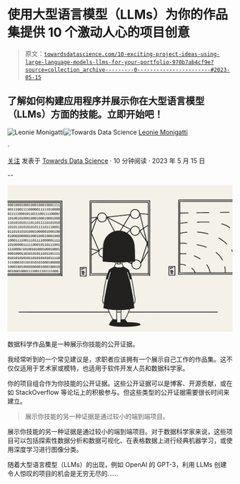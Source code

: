 # 使用大型语言模型（LLMs）为你的作品集提供 10 个激动人心的项目创意

> 原文：[`towardsdatascience.com/10-exciting-project-ideas-using-large-language-models-llms-for-your-portfolio-970b7ab4cf9e?source=collection_archive---------0-----------------------#2023-05-15`](https://towardsdatascience.com/10-exciting-project-ideas-using-large-language-models-llms-for-your-portfolio-970b7ab4cf9e?source=collection_archive---------0-----------------------#2023-05-15)

## 了解如何构建应用程序并展示你在大型语言模型（LLMs）方面的技能。立即开始吧！

[](https://medium.com/@iamleonie?source=post_page-----970b7ab4cf9e--------------------------------)![Leonie Monigatti](https://medium.com/@iamleonie?source=post_page-----970b7ab4cf9e--------------------------------)[](https://towardsdatascience.com/?source=post_page-----970b7ab4cf9e--------------------------------)![Towards Data Science](https://towardsdatascience.com/?source=post_page-----970b7ab4cf9e--------------------------------) [Leonie Monigatti](https://medium.com/@iamleonie?source=post_page-----970b7ab4cf9e--------------------------------)

·

[关注](https://medium.com/m/signin?actionUrl=https%3A%2F%2Fmedium.com%2F_%2Fsubscribe%2Fuser%2F3a38da70d8dc&operation=register&redirect=https%3A%2F%2Ftowardsdatascience.com%2F10-exciting-project-ideas-using-large-language-models-llms-for-your-portfolio-970b7ab4cf9e&user=Leonie+Monigatti&userId=3a38da70d8dc&source=post_page-3a38da70d8dc----970b7ab4cf9e---------------------post_header-----------) 发表于 [Towards Data Science](https://towardsdatascience.com/?source=post_page-----970b7ab4cf9e--------------------------------) · 10 分钟阅读 · 2023 年 5 月 15 日[](https://medium.com/m/signin?actionUrl=https%3A%2F%2Fmedium.com%2F_%2Fvote%2Ftowards-data-science%2F970b7ab4cf9e&operation=register&redirect=https%3A%2F%2Ftowardsdatascience.com%2F10-exciting-project-ideas-using-large-language-models-llms-for-your-portfolio-970b7ab4cf9e&user=Leonie+Monigatti&userId=3a38da70d8dc&source=-----970b7ab4cf9e---------------------clap_footer-----------)

--

[](https://medium.com/m/signin?actionUrl=https%3A%2F%2Fmedium.com%2F_%2Fbookmark%2Fp%2F970b7ab4cf9e&operation=register&redirect=https%3A%2F%2Ftowardsdatascience.com%2F10-exciting-project-ideas-using-large-language-models-llms-for-your-portfolio-970b7ab4cf9e&source=-----970b7ab4cf9e---------------------bookmark_footer-----------)![](img/3b872861c0a85e1ad9f7b32b317972e1.png)

数据科学作品集是一种展示你技能的公开证据。

我经常听到的一个常见建议是，求职者应该拥有一个展示自己工作的作品集。这不仅仅适用于艺术家或模特，也适用于软件开发人员和数据科学家。

你的项目组合作为你技能的公开证据。这些公开证据可以是博客、开源贡献，或在如 StackOverflow 等论坛上的积极参与。但这些类型的公开证据需要很长时间来建立。

> 展示你技能的另一种证据是通过较小的端到端项目。

展示你技能的另一种证据是通过较小的端到端项目。对于数据科学家来说，这些项目可以包括探索性数据分析和数据可视化、在表格数据上进行经典机器学习，或使用深度学习进行图像分类。

随着大型语言模型（LLMs）的出现，例如 OpenAI 的 GPT-3，利用 LLMs 创建令人惊叹的项目的机会是无穷无尽的……

